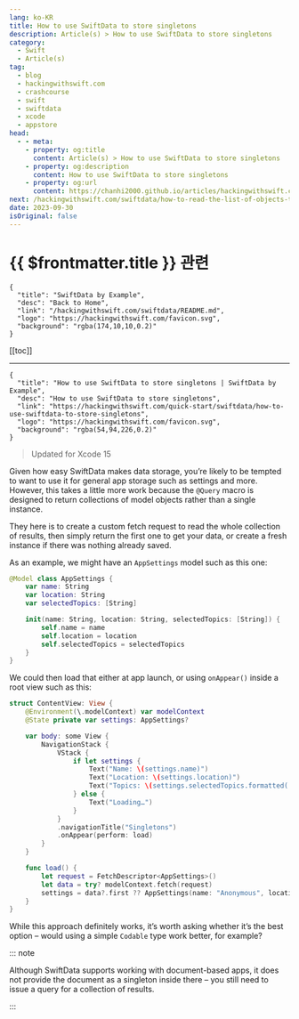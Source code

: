 ```yaml
---
lang: ko-KR
title: How to use SwiftData to store singletons
description: Article(s) > How to use SwiftData to store singletons
category:
  - Swift
  - Article(s)
tag: 
  - blog
  - hackingwithswift.com
  - crashcourse
  - swift
  - swiftdata
  - xcode
  - appstore
head:
  - - meta:
    - property: og:title
      content: Article(s) > How to use SwiftData to store singletons
    - property: og:description
      content: How to use SwiftData to store singletons
    - property: og:url
      content: https://chanhi2000.github.io/articles/hackingwithswift.com/swiftdata/how-to-use-swiftdata-to-store-singletons.html
next: /hackingwithswift.com/swiftdata/how-to-read-the-list-of-objects-that-have-been-inserted-edited-or-deleted.md
date: 2023-09-30
isOriginal: false
---
```


# {{ $frontmatter.title }} 관련

```component VPCard
{
  "title": "SwiftData by Example",
  "desc": "Back to Home",
  "link": "/hackingwithswift.com/swiftdata/README.md",
  "logo": "https://hackingwithswift.com/favicon.svg",
  "background": "rgba(174,10,10,0.2)"
}
```

[[toc]]

---

```component VPCard
{
  "title": "How to use SwiftData to store singletons | SwiftData by Example",
  "desc": "How to use SwiftData to store singletons",
  "link": "https://hackingwithswift.com/quick-start/swiftdata/how-to-use-swiftdata-to-store-singletons", 
  "logo": "https://hackingwithswift.com/favicon.svg",
  "background": "rgba(54,94,226,0.2)"
}
```

> Updated for Xcode 15

Given how easy SwiftData makes data storage, you’re likely to be tempted to want to use it for general app storage such as settings and more. However, this takes a little more work because the `@Query` macro is designed to return collections of model objects rather than a single instance.

They here is to create a custom fetch request to read the whole collection of results, then simply return the first one to get your data, or create a fresh instance if there was nothing already saved.

As an example, we might have an `AppSettings` model such as this one:

```swift
@Model class AppSettings {
    var name: String
    var location: String
    var selectedTopics: [String]

    init(name: String, location: String, selectedTopics: [String]) {
        self.name = name
        self.location = location
        self.selectedTopics = selectedTopics
    }
}
```

We could then load that either at app launch, or using `onAppear()` inside a root view such as this:

```swift
struct ContentView: View {
    @Environment(\.modelContext) var modelContext
    @State private var settings: AppSettings?

    var body: some View {
        NavigationStack {
            VStack {
                if let settings {
                    Text("Name: \(settings.name)")
                    Text("Location: \(settings.location)")
                    Text("Topics: \(settings.selectedTopics.formatted(.list(type: .and)))")
                } else {
                    Text("Loading…")
                }
            }
            .navigationTitle("Singletons")
            .onAppear(perform: load)
        }
    }

    func load() {
        let request = FetchDescriptor<AppSettings>()
        let data = try? modelContext.fetch(request)
        settings = data?.first ?? AppSettings(name: "Anonymous", location: "Unknown", selectedTopics: ["Latest News"])
    }
}
```

While this approach definitely works, it’s worth asking whether it’s the best option – would using a simple `Codable` type work better, for example? 

::: note

Although SwiftData supports working with document-based apps, it does not provide the document as a singleton inside there – you still need to issue a query for a collection of results.

:::

